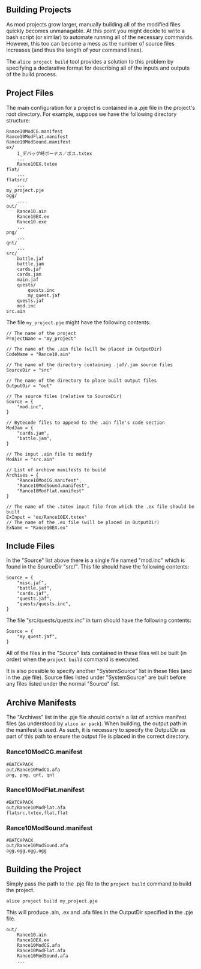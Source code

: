 Building Projects
-----------------

As mod projects grow larger, manually building all of the modified files quickly
becomes unmanagable. At this point you might decide to write a bash script (or
similar) to automate running all of the necessary commands. However, this too
can become a mess as the number of source files increases (and thus the length
of your command lines).

The `alice project build` tool provides a solution to this problem by
specifying a declarative format for describing all of the inputs and outputs of
the build process.

## Project Files

The main configuration for a project is contained in a .pje file in the
project's root directory. For example, suppose we have the following directory
structure:

    Rance10ModCG.manifest
    Rance10ModFlat.manifest
    Rance10ModSound.manifest
    ex/
        1_デバッグ時ボーナス／ボス.txtex
        ...
        Rance10EX.txtex
    flat/
        ...
    flatsrc/
        ...
    my_project.pje
    ogg/
        ....
    out/
        Rance10.ain
        Rance10EX.ex
        Rance10.exe
        ...
    png/
        ...
    qnt/
        ...
    src/
        battle.jaf
        battle.jam
        cards.jaf
        cards.jam
        main.jaf
        quests/
            quests.inc
            my_quest.jaf
        quests.jaf
        mod.inc
    src.ain
    
The file `my_project.pje` might have the following contents:

```
// The name of the project
ProjectName = "my_project"

// The name of the .ain file (will be placed in OutputDir)
CodeName = "Rance10.ain"

// The name of the directory containing .jaf/.jam source files
SourceDir = "src"

// The name of the directory to place built output files
OutputDir = "out"

// The source files (relative to SourceDir)
Source = {
    "mod.inc",
}

// Bytecode files to append to the .ain file's code section
ModJam = {
    "cards.jam",
    "battle.jam",
}

// The input .ain file to modify
ModAin = "src.ain"

// List of archive manifests to build
Archives = {
    "Rance10ModCG.manifest",
    "Rance10ModSound.manifest",
    "Rance10ModFlat.manifest"
}

// The name of the .txtex input file from which the .ex file should be built
ExInput = "ex/Rance10EX.txtex"
// The name of the .ex file (will be placed in OutputDir)
ExName = "Rance10EX.ex"
```

## Include Files

In the "Source" list above there is a single file named "mod.inc" which is found
in the SourceDir "src/". This file should have the following contents:

```
Source = {
    "misc.jaf",
    "battle.jaf",
    "cards.jaf",
    "quests.jaf",
    "quests/quests.inc",
}
```

The file "src/quests/quests.inc" in turn should have the following contents:

```
Source = {
	"my_quest.jaf",
}
```

All of the files in the "Source" lists contained in these files will be built
(in order) when the `project build` command is executed.

It is also possible to specify another "SystemSource" list in these files (and
in the .pje file). Source files listed under "SystemSource" are built before
any files listed under the normal "Source" list.

## Archive Manifests

The "Archives" list in the .pje file should contain a list of archive manifest
files (as understood by `alice ar pack`). When building, the output path in the
manifest is used. As such, it is necessary to specify the OutputDir as part of
this path to ensure the output file is placed in the correct directory.

### Rance10ModCG.manifest

    #BATCHPACK
    out/Rance10ModCG.afa
    png, png, qnt, qnt

### Rance10ModFlat.manifest

    #BATCHPACK
    out/Rance10ModFlat.afa
    flatsrc,txtex,flat,flat

### Rance10ModSound.manifest

    #BATCHPACK
    out/Rance10ModSound.afa
    ogg,ogg,ogg,ogg

## Building the Project

Simply pass the path to the .pje file to the `project build` command to build
the project.

    alice project build my_project.pje

This will produce .ain, .ex and .afa files in the OutputDir specified in the
.pje file.

    out/
        Rance10.ain
        Rance10EX.ex
        Rance10ModCG.afa
        Rance10ModFlat.afa
        Rance10ModSound.afa
        ...

